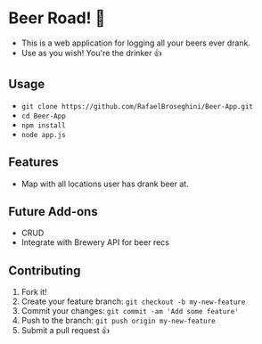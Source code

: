 # Beer Road! :beer:
* This is a web application for logging all your beers
ever drank.
* Use as you wish! You're the drinker :thumbsup:

## Usage
* `git clone https://github.com/RafaelBroseghini/Beer-App.git`
* `cd Beer-App`
* `npm install`
* `node app.js`

## Features
* Map with all locations user has drank beer at.

## Future Add-ons
* CRUD
* Integrate with Brewery API for beer recs


## Contributing

1. Fork it!
2. Create your feature branch: `git checkout -b my-new-feature`
3. Commit your changes: `git commit -am 'Add some feature'`
4. Push to the branch: `git push origin my-new-feature`
5. Submit a pull request :+1: